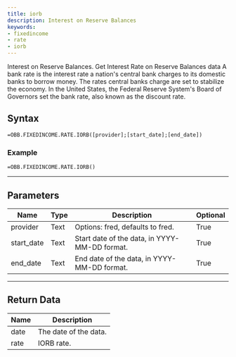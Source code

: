 ```yaml
---
title: iorb
description: Interest on Reserve Balances
keywords: 
- fixedincome
- rate
- iorb
---
```


<!-- markdownlint-disable MD041 -->

Interest on Reserve Balances.  Get Interest Rate on Reserve Balances data A bank rate is the interest rate a nation's central bank charges to its domestic banks to borrow money. The rates central banks charge are set to stabilize the economy. In the United States, the Federal Reserve System's Board of Governors set the bank rate, also known as the discount rate.

## Syntax

```excel wordwrap
=OBB.FIXEDINCOME.RATE.IORB([provider];[start_date];[end_date])
```

### Example

```excel wordwrap
=OBB.FIXEDINCOME.RATE.IORB()
```

---

## Parameters

| Name | Type | Description | Optional |
| ---- | ---- | ----------- | -------- |
| provider | Text | Options: fred, defaults to fred. | True |
| start_date | Text | Start date of the data, in YYYY-MM-DD format. | True |
| end_date | Text | End date of the data, in YYYY-MM-DD format. | True |

---

## Return Data

| Name | Description |
| ---- | ----------- |
| date | The date of the data.  |
| rate | IORB rate.  |
